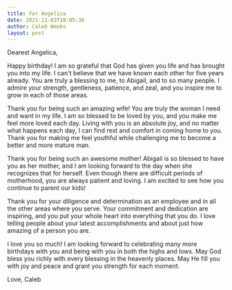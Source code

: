 ```yaml
---
title: For Angelica
date: 2021-11-03T18:05:36
author: Caleb Weeks
layout: post
---
```

Dearest Angelica,

Happy birthday! I am so grateful that God has given you life and has brought you into my life. I can't believe that we have known each other for five years already. You are truly a blessing to me, to Abigail, and to so many people. I admire your strength, gentleness, patience, and zeal, and you inspire me to grow in each of those areas.

Thank you for being such an amazing wife! You are truly the woman I need and want in my life. I am so blessed to be loved by you, and you make me feel more loved each day. Living with you is an absolute joy, and no matter what happens each day, I can find rest and comfort in coming home to you. Thank you for making me feel youthful while challenging me to become a better and more mature man.

Thank you for being such an awesome mother! Abigail is so blessed to have you as her mother, and I am looking forward to the day when she recognizes that for herself. Even though there are difficult periods of motherhood, you are always patient and loving. I am excited to see how you continue to parent our kids!

Thank you for your diligence and determination as an employee and in all the other areas where you serve. Your commitment and dedication are inspiring, and you put your whole heart into everything that you do. I love telling people about your latest accomplishments and about just how amazing of a person you are.

I love you so much! I am looking forward to celebrating many more birthdays with you and being with you in both the highs and lows. May God bless you richly with every blessing in the heavenly places. May He fill you with joy and peace and grant you strength for each moment. 

Love,
Caleb
